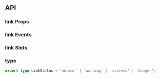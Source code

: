 ## API

### link Props

<field-table :data="linkProps"/>

### link Events

<field-table :data="emits" type="emits"/>

### link Slots

<field-table :data="slots" type="slots"/>

### type

```typescript
export type LinkStatus = 'normal' | 'warning' | 'success' | 'danger';
```

<script setup>
import { ref } from 'vue';
const linkProps = ref([
  {
    name: 'href',
    desc: '链接地址',
    type: 'string',
    value: '-',
  },
  {
    name: 'status',
    desc: '链接的状态',
    type: "LinkStatus",
    value: "'normal'",
  },
  {
    name: 'hoverable',
    desc: '鼠标悬浮时存在底色',
    type: 'boolean',
    value: '`true`',
  },
  {
    name: 'icon',
    desc: '图标',
    type: 'boolean',
    value: '`false`',
  },
  {
    name: 'loading',
    desc: '链接是否为加载中状态',
    type: 'boolean',
    value: '`false`',
  },
  {
    name: 'disabled',
    desc: '链接是否禁用',
    type: 'boolean',
    value: '`false`',
  },
]);
const emits =  ref([
  {
    name: 'click',
    desc: '点击时触发',
    type: '(ev: MouseEvent) => void',
    value: '-',
  },
]);
const slots =  ref([
  {
    name: 'default',
    desc: '内容',
    type: '-',
    value: '-',
  },
]);
</script>
